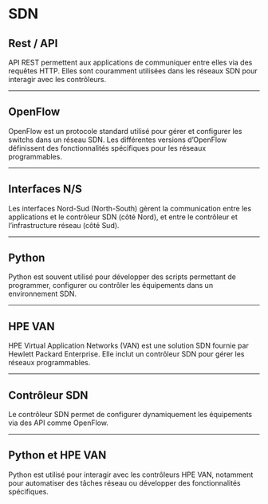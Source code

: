 # SDN

## Rest / API  
API REST permettent aux applications de communiquer entre elles via des requêtes HTTP. Elles sont couramment utilisées dans les réseaux SDN pour interagir avec les contrôleurs.

---

## OpenFlow  
OpenFlow est un protocole standard utilisé pour gérer et configurer les switchs dans un réseau SDN. Les différentes versions d’OpenFlow définissent des fonctionnalités spécifiques pour les réseaux programmables.

---

## Interfaces N/S  
Les interfaces Nord-Sud (North-South) gèrent la communication entre les applications et le contrôleur SDN (côté Nord), et entre le contrôleur et l’infrastructure réseau (côté Sud).

---

## Python  
Python est souvent utilisé pour développer des scripts permettant de programmer, configurer ou contrôler les équipements dans un environnement SDN.

---

## HPE VAN  
HPE Virtual Application Networks (VAN) est une solution SDN fournie par Hewlett Packard Enterprise. Elle inclut un contrôleur SDN pour gérer les réseaux programmables.

---

## Contrôleur SDN  
Le contrôleur SDN permet de configurer dynamiquement les équipements via des API comme OpenFlow.

---

## Python et HPE VAN  
Python est utilisé pour interagir avec les contrôleurs HPE VAN, notamment pour automatiser des tâches réseau ou développer des fonctionnalités spécifiques.
